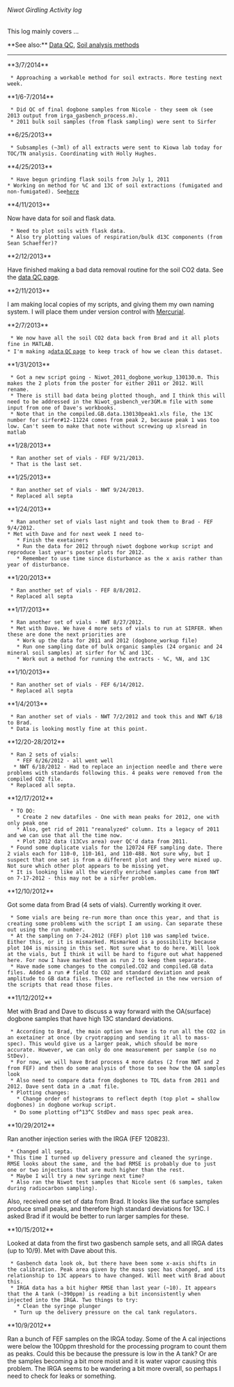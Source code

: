 ###### Niwot Girdling Activity log

This log mainly covers ...

 **See also:\*\* [Data QC](data_qc), [Soil analysis
        methods](soilanalysis)

------------------------------------------------------------------------

 **3/7/2014\*\*

` * Approaching a workable method for soil extracts. More testing next week.`

 **1/6-7/2014\*\*

` * Did QC of final dogbone samples from Nicole - they seem ok (see 2013 output from irga_gasbench_process.m).`\
` * 2011 bulk soil samples (from flask sampling) were sent to Sirfer`

 **6/25/2013\*\*

` * Subsamples (~3ml) of all extracts were sent to Kiowa lab today for TOC/TN analysis. Coordinating with Holly Hughes.`

 **4/25/2013\*\*

` * Have begun grinding flask soils from July 1, 2011`\
` * Working on method for %C and 13C of soil extractions (fumigated and non-fumigated). See `[`here`](soilanalysis)

 **4/11/2013\*\*

Now have data for soil and flask data.

` * Need to plot soils with flask data.`\
` * Also try plotting values of respiration/bulk d13C components (from Sean Schaeffer)?`

 **2/12/2013\*\*

Have finished making a bad data removal routine for the soil CO2 data.
See the [data QC page](niwot_girdling:data_qc).

 **2/11/2013\*\*

I am making local copies of my scripts, and giving them my own naming
system. I will place them under version control with
[Mercurial](procedures:mercurial).

 **2/7/2013\*\*

` * We now have all the soil CO2 data back from Brad and it all plots fine in MATLAB.`\
` * I'm making a `[`data` `QC`
`page`](niwot_girdling:data_qc)` to keep track of how we clean this dataset.`

 **1/31/2013\*\*

` * Got a new script going - Niwot_2011_dogbone_workup_130130.m. This makes the 2 plots from the poster for either 2011 or 2012. Will rename.`\
` * There is still bad data being plotted though, and I think this will need to be addressed in the Niwot_gasbench_ver3GM.m file with some input from one of Dave's workbooks.`\
` * Note that in the compiled.GB.data.130130peak1.xls file, the 13C number for sirfer#12-11224 comes from peak 2, because peak 1 was too low. Can't seem to make that note without screwing up xlsread in matlab`

 **1/28/2013\*\*

` * Ran another set of vials - FEF 9/21/2013.`\
` * That is the last set.`

 **1/25/2013\*\*

` * Ran another set of vials - NWT 9/24/2013.`\
` * Replaced all septa`

 **1/24/2013\*\*

` * Ran another set of vials last night and took them to Brad - FEF 9/4/2012.`\
` * Met with Dave and for next week I need to- `\
`   * Finish the exetainers`\
`   * Run the data for 2012 through niwot dogbone workup script and reproduce last year's poster plots for 2012.`\
`   * Remember to use time since disturbance as the x axis rather than year of disturbance.`

 **1/20/2013\*\*

` * Ran another set of vials - FEF 8/8/2012.`\
` * Replaced all septa`

 **1/17/2013\*\*

` * Ran another set of vials - NWT 8/27/2012.`\
` * Met with Dave. We have 4 more sets of vials to run at SIRFER. When these are done the next priorities are`\
`   * Work up the data for 2011 and 2012 (dogbone_workup file)`\
`   * Run one sampling date of bulk organic samples (24 organic and 24 mineral soil samples) at sirfer for %C and 13C.`\
`   * Work out a method for running the extracts - %C, %N, and 13C`

 **1/10/2013\*\*

` * Ran another set of vials - FEF 6/14/2012.`\
` * Replaced all septa`

 **1/4/2013\*\*

` * Ran another set of vials - NWT 7/2/2012 and took this and NWT 6/18 to Brad.`\
` * Data is looking mostly fine at this point.`

 **12/20-28/2012\*\*

` * Ran 2 sets of vials:`\
`   * FEF 6/26/2012 - all went well`\
`   * NWT 6/18/2012 - Had to replace an injection needle and there were problems with standards following this. 4 peaks were removed from the compiled CO2 file. `\
` * Replaced all septa.`

 **12/17/2012\*\*

` * TO DO:`\
`   * Create 2 new datafiles - One with mean peaks for 2012, one with only peak one`\
`   * Also, get rid of 2011 "reanalyzed" column. Its a legacy of 2011 and we can use that all the time now.`\
`   * Plot 2012 data (13Cvs area) over QC'd data from 2011.`\
` * Found some duplicate vials for the 120724 FEF sampling date. There 2 vials each for 110-0, 110-161, and 110-488. Not sure why, but I suspect that one set is from a different plot and they were mixed up. Not sure which other plot appears to be missing yet.`\
` * It is looking like all the wierdly enriched samples came from NWT on 7-17-2012 - this may not be a sirfer problem.`

 **12/10/2012\*\*

Got some data from Brad (4 sets of vials). Currently working it over.

` * Some vials are being re-run more than once this year, and that is creating some problems with the script I am using. Can separate these out using the run number.`\
` * At the sampling on 7-24-2012 (FEF) plot 110 was sampled twice. Either this, or it is mismarked. Mismarked is a possibility because plot 104 is missing in this set. Not sure what to do here. Will look at the vials, but I think it will be hard to figure out what happened here. For now I have marked them as run 2 to keep them separate.`\
` * Have made some changes to the compiled.CO2 and compiled.GB data files. Added a run # field to CO2 and standard deviation and peak amplitude to GB data files. These are reflected in the new version of the scripts that read those files.`

 **11/12/2012\*\*

Met with Brad and Dave to discuss a way forward with the OA(surface)
dogbone samples that have high 13C standard deviations.

` * According to Brad, the main option we have is to run all the CO2 in an exetainer at once (by cryotrapping and sending it all to mass-spec). This would give us a larger peak, which should be more accurate. However, we can only do one measurement per sample (so no StDev).`\
` * For now, we will have Brad process 4 more dates (2 from NWT and 2 from FEF) and then do some analysis of those to see how the OA samples look`\
` * Also need to compare data from dogbones to TDL data from 2011 and 2012. Dave sent data in a .mat file.`\
` * Plotting changes:`\
`   * Change order of histograms to reflect depth (top plot = shallow dogbones) in dogbone workup script.`\
`   * Do some plotting of `^`13`^`C StdDev and mass spec peak area.`

 **10/29/2012\*\*

Ran another injection series with the IRGA (FEF 120823).

` * Changed all septa.`\
` * This time I turned up delivery pressure and cleaned the syringe. RMSE looks about the same, and the bad RMSE is probably due to just one or two injections that are much higher than the rest. `\
` * Maybe I will try a new syringe next time?`\
` * Also ran the Niwot test samples that Nicole sent (6 samples, taken during radiocarbon sampling).`

Also, received one set of data from Brad. It looks like the surface
samples produce small peaks, and therefore high standard deviations for
13C. I asked Brad if it would be better to run larger samples for these.

 **10/15/2012\*\*

Looked at data from the first two gasbench sample sets, and all IRGA
dates (up to 10/9). Met with Dave about this.

` * Gasbench data look ok, but there have been some x-axis shifts in the calibration. Peak area given by the mass spec has changed, and its relationship to 13C appears to have changed. Will meet with Brad about this.`\
` * IRGA data has a bit higher RMSE than last year (~10). It appears that the A tank (~390ppm) is reading a bit inconsistently when injected into the IRGA. Two things to try:`\
`   * Clean the syringe plunger`\
`   * Turn up the delivery pressure on the cal tank regulators. `

 **10/9/2012\*\*

Ran a bunch of FEF samples on the IRGA today. Some of the A cal
injections were below the 100ppm threshold for the processing program to
count them as peaks. Could this be because the pressure is low in the A
tank? Or are the samples becoming a bit more moist and it is water vapor
causing this problem. The IRGA seems to be wandering a bit more overall,
so perhaps I need to check for leaks or something.
